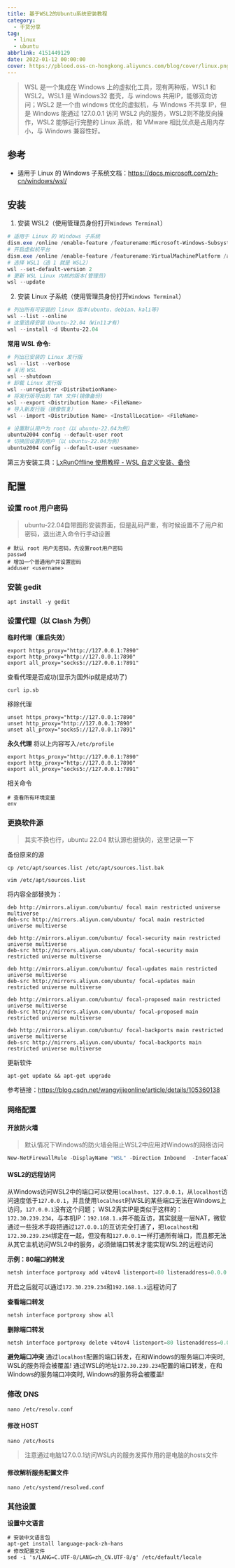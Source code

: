 ```yaml
---
title: 基于WSL2的Ubuntu系统安装教程
category:
  - 干货分享
tag:
  - linux
  - ubuntu
abbrlink: 4151449129
date: 2022-01-12 00:00:00
cover: https://pblood.oss-cn-hongkong.aliyuncs.com/blog/cover/linux.png
---
```


>WSL 是一个集成在 Windows 上的虚拟化工具，现有两种版，WSL1 和 WSL2。WSL1 是 Windows32 套壳，与 windows 共用IP，能够双向访问；WSL2 是一个由 windows 优化的虚拟机，与 Windows 不共享 IP，但是 Windows 能通过 127.0.0.1 访问 WSL2 内的服务，WSL2则不能反向操作，WSL2 能够运行完整的 Linux 系统，和 VMware 相比优点是占用内存小，与 Windows 兼容性好。

## 参考

- 适用于 Linux 的 Windows 子系统文档：<https://docs.microsoft.com/zh-cn/windows/wsl/>

## 安装

1. 安装 WSL2（使用管理员身份打开`Windows Terminal`）
```powershell
# 适用于 Linux 的 Windows 子系统
dism.exe /online /enable-feature /featurename:Microsoft-Windows-Subsystem-Linux /all /norestart
# 开启虚拟机平台
dism.exe /online /enable-feature /featurename:VirtualMachinePlatform /all /norestart
# 选择 WSL1（选 1 就是 WSL2）
wsl --set-default-version 2
# 更新 WSL Linux 内核的版本(管理员)
wsl --update
```

2. 安装 Linux 子系统（使用管理员身份打开`Windows Terminal`）
```powershell
# 列出所有可安装的 linux 版本(ubuntu、debian、kali等)
wsl --list --online
# 这里选择安装 Ubuntu-22.04（Win11才有）
wsl --install -d Ubuntu-22.04 
```
**常用 WSL 命令:**
```powershell
# 列出已安装的 Linux 发行版
wsl --list --verbose
# 关闭 WSL
wsl --shutdown
# 卸载 Linux 发行版
wsl --unregister <DistributionName>
# 将发行版导出到 TAR 文件(镜像备份)
wsl --export <Distribution Name> <FileName>
# 导入新发行版（镜像恢复）
wsl --import <Distribution Name> <InstallLocation> <FileName>

# 设置默认用户为 root（以 ubuntu-22.04为例）
ubuntu2004 config --default-user root
# 切换回设置的用户（以 ubuntu-22.04为例）
ubuntu2004 config --default-user <uesname>
```

第三方安装工具：[LxRunOffline 使用教程 - WSL 自定义安装、备份](https://p3terx.com/archives/manage-wsl-with-lxrunoffline.html)

## 配置

### 设置 root 用户密码
>ubuntu-22.04自带图形安装界面，但是乱码严重，有时候设置不了用户和密码，退出进入命令行手动设置
```shell
# 默认 root 用户无密码，先设置root用户密码
passwd
# 增加一个普通用户并设置密码
adduser <username>
```

### 安装 gedit
```shell
apt install -y gedit
```

### 设置代理（以 Clash 为例）
**临时代理（重启失效）**
```shell
export https_proxy="http://127.0.0.1:7890"
export http_proxy="http://127.0.0.1:7890"
export all_proxy="socks5://127.0.0.1:7891"
```
查看代理是否成功(显示为国外ip就是成功了)
```shell
curl ip.sb
```
移除代理
```shell
unset https_proxy="http://127.0.0.1:7890"
unset http_proxy="http://127.0.0.1:7890"
unset all_proxy="socks5://127.0.0.1:7891"
```

**永久代理**
将以上内容写入`/etc/profile`
```shell
export https_proxy="http://127.0.0.1:7890"
export http_proxy="http://127.0.0.1:7890"
export all_proxy="socks5://127.0.0.1:7891"
```

相关命令
```shell
# 查看所有环境变量
env
```

### 更换软件源
>其实不换也行，ubuntu 22.04 默认源也挺快的，这里记录一下

备份原来的源
```shell
cp /etc/apt/sources.list /etc/apt/sources.list.bak
```
```shell
vim /etc/apt/sources.list
```
将内容全部替换为：
```
deb http://mirrors.aliyun.com/ubuntu/ focal main restricted universe multiverse
deb-src http://mirrors.aliyun.com/ubuntu/ focal main restricted universe multiverse

deb http://mirrors.aliyun.com/ubuntu/ focal-security main restricted universe multiverse
deb-src http://mirrors.aliyun.com/ubuntu/ focal-security main restricted universe multiverse

deb http://mirrors.aliyun.com/ubuntu/ focal-updates main restricted universe multiverse
deb-src http://mirrors.aliyun.com/ubuntu/ focal-updates main restricted universe multiverse

deb http://mirrors.aliyun.com/ubuntu/ focal-proposed main restricted universe multiverse
deb-src http://mirrors.aliyun.com/ubuntu/ focal-proposed main restricted universe multiverse

deb http://mirrors.aliyun.com/ubuntu/ focal-backports main restricted universe multiverse
deb-src http://mirrors.aliyun.com/ubuntu/ focal-backports main restricted universe multiverse
```

更新软件
```shell
apt-get update && apt-get upgrade
```

参考链接：<https://blog.csdn.net/wangyijieonline/article/details/105360138>

### 网络配置

#### 开放防火墙
>默认情况下Windows的防火墙会阻止WSL2中应用对Windows的网络访问
```powershell
New-NetFirewallRule -DisplayName "WSL" -Direction Inbound  -InterfaceAlias "vEthernet (WSL)"  -Action Allow
```

#### WSL2的远程访问
从Windows访问WSL2中的端口可以使用`localhost`、`127.0.0.1`，从`localhost`访问速度低于`127.0.0.1`，并且使用`localhost`时WSL的某些端口无法在Windows上访问，`127.0.0.1`没有这个问题；
WSL2真实IP是类似于这样的：`172.30.239.234`，与本机IP：`192.168.1.x`并不能互访，其实就是一层NAT，微软通过一些技术手段把通过`127.0.0.1`的互访完全打通了，把`localhost`和`172.30.239.234`绑定在一起，但没有和`127.0.0.1`一样打通所有端口，而且都无法从其它主机访问WSL2中的服务，必须做端口转发才能实现WSL2的远程访问

**示例：80端口的转发**
```powershell
netsh interface portproxy add v4tov4 listenport=80 listenaddress=0.0.0.0 connectport=80 connectaddress=localhost
```
开启之后就可以通过`172.30.239.234`和`192.168.1.x`远程访问了

**查看端口转发**
```powershell
netsh interface portproxy show all
```

**删除端口转发**
```powershell
netsh interface portproxy delete v4tov4 listenport=80 listenaddress=0.0.0.0
```

**避免端口冲突**
通过`localhost`配置的端口转发，在和Windows的服务端口冲突时, WSL的服务将会被覆盖!
通过WSL的地址`172.30.239.234`配置的端口转发，在和Windows的服务端口冲突时, Windows的服务将会被覆盖! 

### 修改 DNS
```shell
nano /etc/resolv.conf
```

#### 修改 HOST
```shell
nano /etc/hosts
```
>注意通过电脑127.0.0.1访问WSL内的服务发挥作用的是电脑的hosts文件

#### 修改解析服务配置文件
```shell
nano /etc/systemd/resolved.conf
```
### 其他设置

**设置中文语言**
```shell
# 安装中文语言包
apt-get install language-pack-zh-hans
# 修改配置文件
sed -i 's/LANG=C.UTF-8/LANG=zh_CN.UTF-8/g' /etc/default/locale
```
